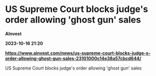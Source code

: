 # US Supreme Court blocks judge's order allowing 'ghost gun' sales
**AInvest**

**2023-10-16 21:20**

**https://www.ainvest.com/news/us-supreme-court-blocks-judge-s-order-allowing-ghost-gun-sales-23101000c14e38a57cbcd644/**

US Supreme Court blocks judge's order allowing 'ghost gun' sales